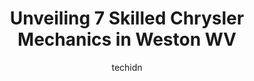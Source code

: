 ---
layout: ampstory
image: https://images.unsplash.com/photo-1615238359019-c8de4242e083?ixlib=rb-4.0.3&ixid=MnwxMjA3fDB8MHxwaG90by1wYWdlfHx8fGVufDB8fHx8&auto=format&fit=crop&w=640&h=853&q=80
author: techidn
featured: false
description: When it comes to maintaining and repairing your vehicle in Weston WV, USA, you deserve nothing but the best. Thats why the 7 best Chrysler Mechanic in the area are here to offer their exper
title: Unveiling 7 Skilled Chrysler Mechanics in Weston WV
cover:
   title: Unveiling 7 Skilled Chrysler Mechanics in Weston WV
   subtitle: Rickpate
   background: https://images.unsplash.com/photo-1615238359019-c8de4242e083?ixlib=rb-4.0.3&ixid=MnwxMjA3fDB8MHxwaG90by1wYWdlfHx8fGVufDB8fHx8&auto=format&fit=crop&w=640&h=853&q=80

pages: 
 - layout: thirds
   top: <h1>#1 The Oil Spot, Inc.</h1>
   bottom: "<p>So fast! Excellent customer service and they have snacks while you wait. Prices are high, but worth it</p>"
   background: https://www.knot35.com/toplist/wp-content/uploads/2023/06/best-chrysler-mechanic-1-in-weston-wv-1685842016.jpeg
   backgroundblur: true
 - layout: thirds
   top: <h1>#2 Hitts Garage & Body Shop LLC</h1>
   bottom: "<p>441 US Hwy 19 N, Weston, WV 26452, United States</p>"
   background: https://www.knot35.com/toplist/wp-content/uploads/2023/06/best-chrysler-mechanic-2-in-weston-wv-1685842016.jpeg
   cta:
      link: https://www.knot35.com/toplist/unveiling-7-skilled-chrysler-mechanics-in-weston-wv/
      text: Unveiling 7 Skilled Chrysler Mechanics in Weston WV
 - layout: thirds
   top: <h1>#3 NAPA Auto Parts - Amtower Auto Supply</h1>
   bottom: "<p>793 US-33 E, Weston, WV 26452, United States</p>"
   background: https://www.knot35.com/toplist/wp-content/uploads/2023/06/best-chrysler-mechanic-3-in-weston-wv-1685842016.jpeg
   cta:
      link: https://www.knot35.com/toplist/unveiling-7-skilled-chrysler-mechanics-in-weston-wv/
      text: Unveiling 7 Skilled Chrysler Mechanics in Weston WV
 - layout: thirds
   top: <h1>#4 Burtons Service Station</h1>
   bottom: "<p>508 US-33, Weston, WV 26452, United States</p>"
   background: https://images.unsplash.com/photo-1547366785-564103df7e13?ixlib=rb-4.0.3&ixid=MnwxMjA3fDB8MHxwaG90by1wYWdlfHx8fGVufDB8fHx8&auto=format&fit=crop&w=640&h=853&q=80
   cta:
      link: https://www.knot35.com/toplist/unveiling-7-skilled-chrysler-mechanics-in-weston-wv/
      text: Unveiling 7 Skilled Chrysler Mechanics in Weston WV
 - layout: thirds
   top: <h1>#5 Weston Ford, Inc.</h1>
   bottom: "<p>788 U.S. Highway 33 East, Weston, WV 26452, United States</p>"
   background: https://images.unsplash.com/photo-1632260260864-caf7fde5ec36?ixlib=rb-4.0.3&ixid=MnwxMjA3fDB8MHxwaG90by1wYWdlfHx8fGVufDB8fHx8&auto=format&fit=crop&w=640&h=853&q=80
   cta:
      link: https://www.knot35.com/toplist/unveiling-7-skilled-chrysler-mechanics-in-weston-wv/
      text: Unveiling 7 Skilled Chrysler Mechanics in Weston WV
 - layout: thirds
   top: <h1>#6 Pricetown Automotive & Body</h1>
   bottom: "<p>1817 US-33, Weston, WV 26452, United States</p>"
   background: https://images.unsplash.com/photo-1564951434112-64d74cc2a2d7?ixlib=rb-4.0.3&ixid=MnwxMjA3fDB8MHxwaG90by1wYWdlfHx8fGVufDB8fHx8&auto=format&fit=crop&w=640&h=853&q=80
   cta:
      link: https://www.knot35.com/toplist/unveiling-7-skilled-chrysler-mechanics-in-weston-wv/
      text: Unveiling 7 Skilled Chrysler Mechanics in Weston WV
 - layout: thirds
   top: <h1>#7 Caseys Auto and Diesel</h1>
   bottom: "<p>3480 Berlin Rd, Weston, WV 26452, United States</p>"
   background: https://images.unsplash.com/photo-1591393223703-56fe1347ac62?ixlib=rb-4.0.3&ixid=MnwxMjA3fDB8MHxwaG90by1wYWdlfHx8fGVufDB8fHx8&auto=format&fit=crop&w=640&h=853&q=80
   cta:
      link: https://www.knot35.com/toplist/unveiling-7-skilled-chrysler-mechanics-in-weston-wv/
      text: Unveiling 7 Skilled Chrysler Mechanics in Weston WV
 - layout: thirds
   middle: Continue reading...
   background: https://images.unsplash.com/photo-1604871000636-074fa5117945?ixlib=rb-4.0.3&ixid=MnwxMjA3fDB8MHxwaG90by1wYWdlfHx8fGVufDB8fHx8&auto=format&fit=crop&w=640&h=853&q=80
   cta:
      link: https://www.knot35.com/toplist/unveiling-7-skilled-chrysler-mechanics-in-weston-wv/
      text: Unveiling 7 Skilled Chrysler Mechanics in Weston WV
      
---